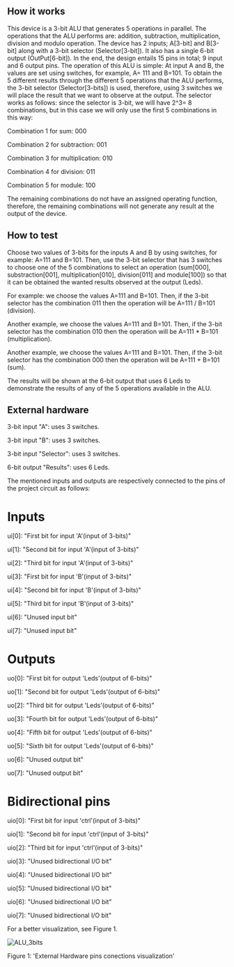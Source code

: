 <!---

This file is used to generate your project datasheet. Please fill in the information below and delete any unused
sections.

You can also include images in this folder and reference them in the markdown. Each image must be less than
512 kb in size, and the combined size of all images must be less than 1 MB.
-->

## How it works

This device is a 3-bit ALU that generates 5 operations in parallel. The operations that the ALU performs are: addition, subtraction, multiplication, division and modulo operation.
The device has 2 inputs; A[3-bit] and B[3-bit] along with a 3-bit selector (Selector[3-bit]). It also has a single 6-bit output (OutPut[6-bit]). In the end, the design entails 15 pins in total; 9 input and 6 output pins.
The operation of this ALU is simple: At input A and B, the values ​​are set using switches, for example, A= 111 and B=101. To obtain the 5 different results through the different 5 operations that the ALU performs, the 3-bit selector (Selector[3-bits]) is used, therefore, using 3 switches we will place the result that we want to observe at the output.
The selector works as follows: since the selector is 3-bit, we will have 2^3= 8 combinations, but in this case we will only use the first 5 combinations in this way:

Combination 1 for sum: 000

Combination 2 for subtraction: 001

Combination 3 for multiplication: 010

Combination 4 for division: 011

Combination 5 for module: 100

The remaining combinations do not have an assigned operating function, therefore, the remaining combinations will not generate any result at the output of the device.

## How to test

Choose two values of 3-bits for the inputs A and B by using switches, for example: A=111 and B=101.
Then, use the 3-bit selector that has 3 switches to choose one of the 5 combinations to select an operation (sum[000], substraction[001], multiplication[010], division[011] and module[100]) so that it can be obtained the wanted results observed at the output (Leds).

For example: we choose the values A=111 and B=101. Then, if the 3-bit selector has the combination 011 then the operation will be A=111 / B=101 (division).

Another example, we choose the values A=111 and B=101. Then, if the 3-bit selector has the combination 010 then the operation will be A=111 * B=101 (multiplication).

Another example, we choose the values A=111 and B=101. Then, if the 3-bit selector has the combination 000 then the operation will be A=111 + B=101 (sum).

The results will be shown at the 6-bit output that uses 6 Leds to demonstrate the results of any of the 5 operations available in the ALU.

## External hardware

3-bit input "A": uses 3 switches.

3-bit input "B": uses 3 switches.

3-bit input "Selector": uses 3 switches.

6-bit output "Results": uses 6 Leds.

The mentioned inputs and outputs are respectively connected to the pins of the project circuit as follows:

 # Inputs
 
  ui[0]: "First bit for input 'A'(input of 3-bits)"
  
  ui[1]: "Second bit for input 'A'(input of 3-bits)"
  
  ui[2]: "Third bit for input 'A'(input of 3-bits)"
  
  ui[3]: "First bit for input 'B'(input of 3-bits)"
  
  ui[4]: "Second bit for input 'B'(input of 3-bits)"
  
  ui[5]: "Third bit for input 'B'(input of 3-bits)"
  
  ui[6]: "Unused input bit"
  
  ui[7]: "Unused input bit"

  # Outputs
  
  uo[0]: "First bit for output 'Leds'(output of 6-bits)"
  
  uo[1]: "Second bit for output 'Leds'(output of 6-bits)"
  
  uo[2]: "Third bit for output 'Leds'(output of 6-bits)"
  
  uo[3]: "Fourth bit for output 'Leds'(output of 6-bits)"
  
  uo[4]: "Fifth bit for output 'Leds'(output of 6-bits)"
  
  uo[5]: "Sixth bit for output 'Leds'(output of 6-bits)"
  
  uo[6]: "Unused output bit"
  
  uo[7]: "Unused output bit"

  # Bidirectional pins

  uio[0]: "First bit for input 'ctrl'(input of 3-bits)"
  
  uio[1]: "Second bit for input 'ctrl'(input of 3-bits)"
  
  uio[2]: "Third bit for input 'ctrl'(input of 3-bits)"
  
  uio[3]: "Unused bidirectional I/O bit"
  
  uio[4]: "Unused bidirectional I/O bit"
  
  uio[5]: "Unused bidirectional I/O bit"
  
  uio[6]: "Unused bidirectional I/O bit"
  
  uio[7]: "Unused bidirectional I/O bit"
  
For a better visualization, see Figure 1.

![ALU_3bits](https://github.com/JoseKaisen/ALU_3bits/assets/164433211/c92f2f1b-d5cb-41ff-97b2-62917bac8b81)

Figure 1: 'External Hardware pins conections visualization'
